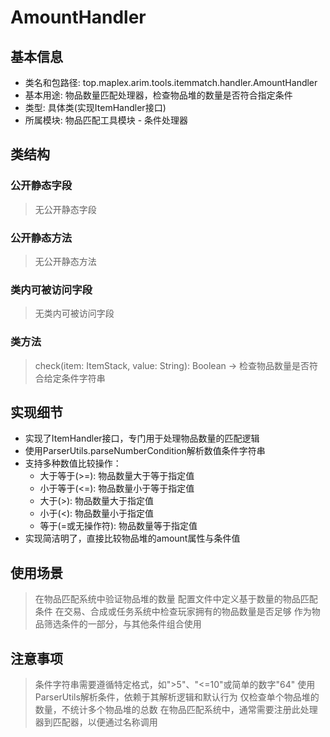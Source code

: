 # AmountHandler

## 基本信息
- 类名和包路径: top.maplex.arim.tools.itemmatch.handler.AmountHandler
- 基本用途: 物品数量匹配处理器，检查物品堆的数量是否符合指定条件
- 类型: 具体类(实现ItemHandler接口)
- 所属模块: 物品匹配工具模块 - 条件处理器

## 类结构

### 公开静态字段
> 无公开静态字段

### 公开静态方法
> 无公开静态方法

### 类内可被访问字段
> 无类内可被访问字段

### 类方法
> check(item: ItemStack, value: String): Boolean -> 检查物品数量是否符合给定条件字符串

## 实现细节
- 实现了ItemHandler接口，专门用于处理物品数量的匹配逻辑
- 使用ParserUtils.parseNumberCondition解析数值条件字符串
- 支持多种数值比较操作：
  - 大于等于(>=): 物品数量大于等于指定值
  - 小于等于(<=): 物品数量小于等于指定值
  - 大于(>): 物品数量大于指定值
  - 小于(<): 物品数量小于指定值
  - 等于(=或无操作符): 物品数量等于指定值
- 实现简洁明了，直接比较物品堆的amount属性与条件值

## 使用场景
> 在物品匹配系统中验证物品堆的数量
> 配置文件中定义基于数量的物品匹配条件
> 在交易、合成或任务系统中检查玩家拥有的物品数量是否足够
> 作为物品筛选条件的一部分，与其他条件组合使用

## 注意事项
> 条件字符串需要遵循特定格式，如">5"、"<=10"或简单的数字"64"
> 使用ParserUtils解析条件，依赖于其解析逻辑和默认行为
> 仅检查单个物品堆的数量，不统计多个物品堆的总数
> 在物品匹配系统中，通常需要注册此处理器到匹配器，以便通过名称调用
